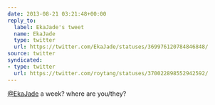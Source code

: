 ```yaml
---
date: 2013-08-21 03:21:48+00:00
reply_to:
  label: EkaJade's tweet
  name: EkaJade
  type: twitter
  url: https://twitter.com/EkaJade/statuses/369976120784846848/
source: twitter
syndicated:
- type: twitter
  url: https://twitter.com/roytang/statuses/370022898552942592/
---
```


[@EkaJade](https://twitter.com/EkaJade/) a week? where are you/they?